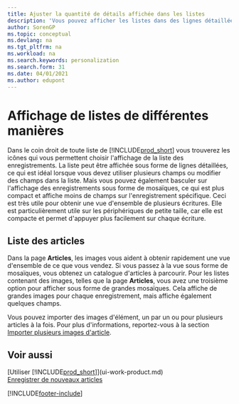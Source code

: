 ```yaml
---
title: Ajuster la quantité de détails affichée dans les listes
description: 'Vous pouvez afficher les listes dans des lignes détaillées qui fournissent plus d''informations, ou en tant que vignettes faciles à analyser visuellement et qui peuvent inclure des miniatures d''image.'
author: SorenGP
ms.topic: conceptual
ms.devlang: na
ms.tgt_pltfrm: na
ms.workload: na
ms.search.keywords: personalization
ms.search.form: 31
ms.date: 04/01/2021
ms.author: edupont
---
```

# <a name="displaying-lists-in-different-ways"></a>Affichage de listes de différentes manières
Dans le coin droit de toute liste de [!INCLUDE[prod_short](includes/prod_short.md)] vous trouverez les icônes qui vous permettent choisir l'affichage de la liste des enregistrements. La liste peut être affichée sous forme de lignes détaillées, ce qui est idéal lorsque vous devez utiliser plusieurs champs ou modifier des champs dans la liste. Mais vous pouvez également basculer sur l'affichage des enregistrements sous forme de mosaïques, ce qui est plus compact et affiche moins de champs sur l'enregistrement spécifique. Ceci est très utile pour obtenir une vue d'ensemble de plusieurs écritures. Elle est particulièrement utile sur les périphériques de petite taille, car elle est compacte et permet d'appuyer plus facilement sur chaque écriture.

## <a name="item-list"></a>Liste des articles
Dans la page **Articles**, les images vous aident à obtenir rapidement une vue d'ensemble de ce que vous vendez. Si vous passez à la vue sous forme de mosaïques, vous obtenez un catalogue d'articles à parcourir. Pour les listes contenant des images, telles que la page **Articles**, vous avez une troisième option pour afficher sous forme de grandes mosaïques. Cela affiche de grandes images pour chaque enregistrement, mais affiche également quelques champs.

Vous pouvez importer des images d'élément, un par un ou pour plusieurs articles à la fois. Pour plus d'informations, reportez-vous à la section [Importer plusieurs images d'article](inventory-how-import-item-pictures.md).  

## <a name="see-also"></a>Voir aussi
[Utiliser [!INCLUDE[prod_short](includes/prod_short.md)]](ui-work-product.md)  
[Enregistrer de nouveaux articles](inventory-how-register-new-items.md)  


[!INCLUDE[footer-include](includes/footer-banner.md)]
